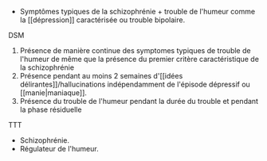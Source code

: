 


- Symptômes typiques de la schizophrénie + trouble de l'humeur comme la [[dépression]] caractérisée ou trouble bipolaire. 

DSM
1. Présence de manière continue des symptomes typiques de trouble de l'humeur de même que la présence du premier critère caractéristique de la schizophrénie 
2. Présence pendant au moins 2 semaines d'[[idées délirantes]]/hallucinations indépendamment de l'épisode dépressif ou [[manie|maniaque]]. 
3. Présence du trouble de l'humeur pendant la durée du trouble et pendant la phase résiduelle 

TTT
- Schizophrénie.
- Régulateur de l'humeur. 
